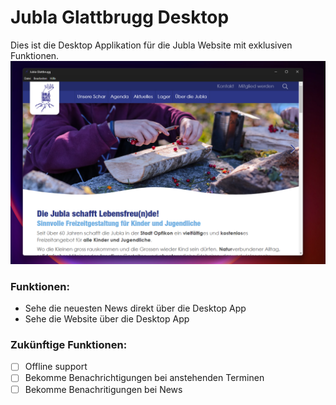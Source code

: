 # Jubla Glattbrugg Desktop
Dies ist die Desktop Applikation für die Jubla Website mit exklusiven Funktionen.
![Jubla Glattbrugg Desktop](./Jubla-Glattbrugg-Desktop.png)


### Funktionen:
- Sehe die neuesten News direkt über die Desktop App
- Sehe die Website über die Desktop App

### Zukünftige Funktionen: 
- [ ] Offline support
- [ ] Bekomme Benachrichtigungen bei anstehenden Terminen
- [ ] Bekomme Benachritigungen bei News
